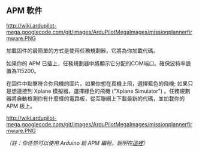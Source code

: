 ## APM 軟件 ##

http://wiki.ardupilot-mega.googlecode.com/git/images/ArduPilotMegaImages/missionplannerfirmware.PNG

加載固件的最簡單的方式是使用任務規劃器，它將為你加載代碼。

如果你的 APM 已插上，任務規劃器中將顯示它分配的COM端口。確保波特率設置為115200。

在固件中點擊符合你飛機的圖片。如果你想在真機上飛，選擇藍色的飛機; 如果只是想連接到 Xplane 模擬器，選擇綠色的飛機 ("Xplane Simulator") 。任務規劃器將自動檢測你有什麼樣的電路板，從互聯網上下載最新的代碼，並加載你的 APM 板上。


http://wiki.ardupilot-mega.googlecode.com/git/images/ArduPilotMegaImages/missionplannerfirmware.PNG


_（註：你任然可以使用 Arduino 給 APM 編程，說明在[這裡](Code.md)）_